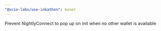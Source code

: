 ```yaml
---
"@scio-labs/use-inkathon": minor
---
```


Prevent NightlyConnect to pop up on init when no other wallet is available
